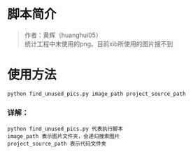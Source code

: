 # 脚本简介

> 作者：黄辉（huanghui05）  
> 统计工程中未使用的png。目前xib所使用的图片搜不到

# 使用方法

~~~
python find_unused_pics.py image_path project_source_path
~~~

### 详解：

~~~
python find_unused_pics.py 代表执行脚本  
image_path 表示图片文件夹，会递归搜索图片
project_source_path 表示代码文件夹
~~~
